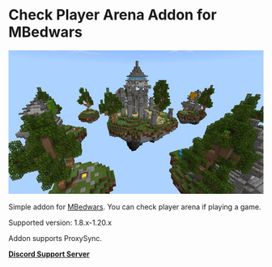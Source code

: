 # Check Player Arena Addon for MBedwars

![ ](/CheckPlayerArenaAddon.png)

Simple addon for [MBedwars](https://mbedwars.com/product/marcelys-bedwars). You can check player arena if playing a game.


Supported version: 1.8.x-1.20.x

Addon supports ProxySync.

**[Discord Support Server](https://discord.gg/P9WjbNyVFH)**
